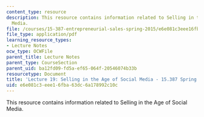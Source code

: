 ```yaml
---
content_type: resource
description: This resource contains information related to Selling in the Age of Social
  Media.
file: /courses/15-387-entrepreneurial-sales-spring-2015/e6e081c3eee16fba63dc6a178992c10c_MIT15_387S15_Lecture19.pdf
file_type: application/pdf
learning_resource_types:
- Lecture Notes
ocw_type: OCWFile
parent_title: Lecture Notes
parent_type: CourseSection
parent_uid: ba12fd09-fd5a-ef65-064f-20546074b33b
resourcetype: Document
title: 'Lecture 19: Selling in the Age of Social Media - 15.387 Spring 2015'
uid: e6e081c3-eee1-6fba-63dc-6a178992c10c
---
```

This resource contains information related to Selling in the Age of Social Media.

